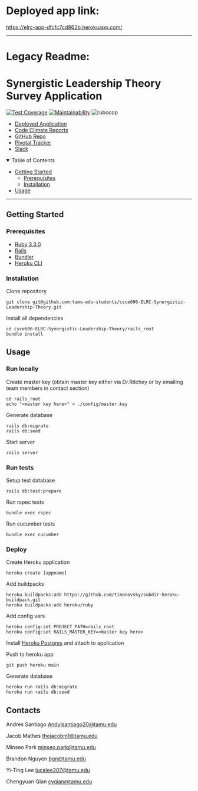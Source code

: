 # Deployed app link:
https://elrc-app-dfcfc7cd862b.herokuapp.com/
_____________________________________________________________________
# Legacy Readme:
# Synergistic Leadership Theory Survey Application

[![Test Coverage](https://api.codeclimate.com/v1/badges/62f4dd4fb092b4211973/test_coverage)](https://codeclimate.com/repos/65caed0abc0d27237b1794c9/test_coverage)
[![Maintainability](https://api.codeclimate.com/v1/badges/62f4dd4fb092b4211973/maintainability)](https://codeclimate.com/repos/65caed0abc0d27237b1794c9/maintainability)
![rubocop](https://img.shields.io/endpoint?url=https://gist.githubusercontent.com/barnden/c7b2d5e19079e12445b300407e383294/raw/badge.json)

- [Deployed Application](https://elrc-app-dfcfc7cd862b.herokuapp.com/)
- [Code Climate Reports](https://codeclimate.com/repos/65caed0abc0d27237b1794c9/maintainability)
- [GitHub Repo](https://github.com/tamu-edu-students/csce606-ELRC-Synergistic-Leadership-Theory)
- [Pivotal Tracker](https://www.pivotaltracker.com/n/projects/2690137)
- [Slack](https://app.slack.com/client/T06GRHECJEM/C06GY2R74KX)

<details open="open">
<summary>Table of Contents</summary>

- [Getting Started](#getting-started)
  - [Prerequisites](#prerequisites)
  - [Installation](#installation)
- [Usage](#usage)

</details>

---

## Getting Started

### Prerequisites

- [Ruby 3.3.0](https://www.ruby-lang.org/en/)
- [Rails](https://rubyonrails.org/)
- [Bundler](https://bundler.io/)
- [Heroku CLI](https://devcenter.heroku.com/articles/heroku-cli)

### Installation

Clone repository

```
git clone git@github.com:tamu-edu-students/csce606-ELRC-Synergistic-Leadership-Theory.git
```

Install all dependencies

```
cd csce606-ELRC-Synergistic-Leadership-Theory/rails_root
bundle install
```

## Usage

### Run locally

Create master key (obtain master key either via Dr.Ritchey or by emailing team members in contact section)

```
cd rails_root
echo "<master key here>" > ./config/master.key
```

Generate database

```
rails db:migrate
rails db:seed
```

Start server

```
rails server
```

### Run tests

Setup test database

```
rails db:test:prepare
```

Run rspec tests

```
bundle exec rspec
```

Run cucumber tests

```
bundle exec cucumber
```

### Deploy

Create Heroku application

```
heroku create [appname]
```

Add buildpacks

```
heroku buildpacks:add https://github.com/timanovsky/subdir-heroku-buildpack.git
heroku buildpacks:add heroku/ruby
```

Add config vars

```
heroku config:set PROJECT_PATH=rails_root
heroku config:set RAILS_MASTER_KEY=<master key here>
```

Install [Heroku Postgres](https://elements.heroku.com/addons/heroku-postgresql) and attach to application

Push to heroku app

```
git push heroku main
```

Generate database

```
heroku run rails db:migrate
heroku run rails db:seed
```

## Contacts
Andres Santiago <Andylsantiago20@tamu.edu>

Jacob Mathes <thejacobm1@tamu.edu>

Minseo Park <minseo.park@tamu.edu>

Brandon Nguyen <bgn@tamu.edu>

Yi-Ting Lee <lucalee207@tamu.edu>

Chengyuan Qian <cyqian@tamu.edu>
